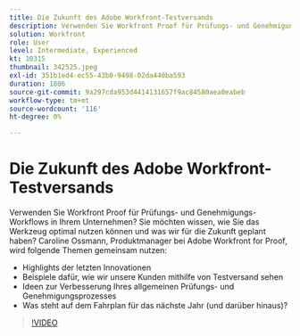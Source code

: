 ```yaml
---
title: Die Zukunft des Adobe Workfront-Testversands
description: Verwenden Sie Workfront Proof für Prüfungs- und Genehmigungs-Workflows in Ihrem Unternehmen? Merkwürdig, wie man das Beste aus dem Werkzeug und dem, was wir für die Zukunft geplant haben, macht.
solution: Workfront
role: User
level: Intermediate, Experienced
kt: 10315
thumbnail: 342525.jpeg
exl-id: 351b1ed4-ec55-43b0-9498-02da440ba593
duration: 1806
source-git-commit: 9a297cda953d4414131657f9ac84580aea0eabeb
workflow-type: tm+mt
source-wordcount: '116'
ht-degree: 0%

---
```


# Die Zukunft des Adobe Workfront-Testversands

Verwenden Sie Workfront Proof für Prüfungs- und Genehmigungs-Workflows in Ihrem Unternehmen? Sie möchten wissen, wie Sie das Werkzeug optimal nutzen können und was wir für die Zukunft geplant haben? Caroline Ossmann, Produktmanager bei Adobe Workfront for Proof, wird folgende Themen gemeinsam nutzen:

* Highlights der letzten Innovationen
* Beispiele dafür, wie wir unsere Kunden mithilfe von Testversand sehen
* Ideen zur Verbesserung Ihres allgemeinen Prüfungs- und Genehmigungsprozesses
* Was steht auf dem Fahrplan für das nächste Jahr (und darüber hinaus)?

>[!VIDEO](https://video.tv.adobe.com/v/342525/?quality=12&learn=on)
